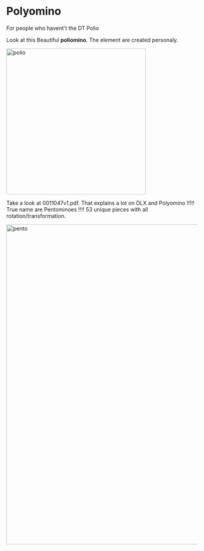 # Polyomino
For people who havent't the DT Polio

Look at this Beautiful **poliomino**. The element are created personaly.

<img width="367" height="383" alt="polio" src="https://github.com/user-attachments/assets/9c71002b-1681-436d-96dc-5aab8c757602" />

Take a look at 0011047v1.pdf. That explains a lot on DLX and Polyomino !!!!!
True name are Pentominoes !!!! 53 unique pieces with all rotation/transformation.

<img width="909" height="840" alt="pento" src="https://github.com/user-attachments/assets/393e856e-6a92-4bff-b425-b4368fa4e906" />
